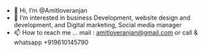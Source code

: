 - 👋 Hi, I’m @Amitloveranjan
- 👀 I’m interested in business Development, website design and development, and Digital marketing, Social media manager 
- 📫 How to reach me ...  mail : amitloveranjan@gmail.com or call & whatsapp +919610145790
<!---
Amitloveranjan/Amitloveranjan is a ✨ special ✨ repository because its `README.md` (this file) appears on your GitHub profile.
You can click the Preview link to take a look at your changes
